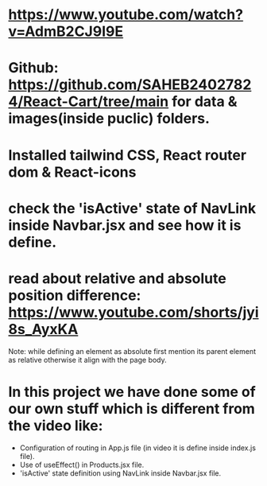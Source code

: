 # https://www.youtube.com/watch?v=AdmB2CJ9I9E

# Github: https://github.com/SAHEB24027824/React-Cart/tree/main for data & images(inside puclic) folders.

# Installed tailwind CSS, React router dom & React-icons

# check the 'isActive' state of NavLink inside Navbar.jsx and see how it is define.

# read about relative and absolute position difference: https://www.youtube.com/shorts/jyi8s_AyxKA
Note: while defining an element as absolute first mention its parent element as relative otherwise it align with the page body.

# In this project we have done some of our own stuff which is different from the video like:
 - Configuration of routing in App.js file (in video it is define inside index.js file).
 - Use of useEffect() in Products.jsx file.
 - 'isActive' state definition using NavLink inside Navbar.jsx file.